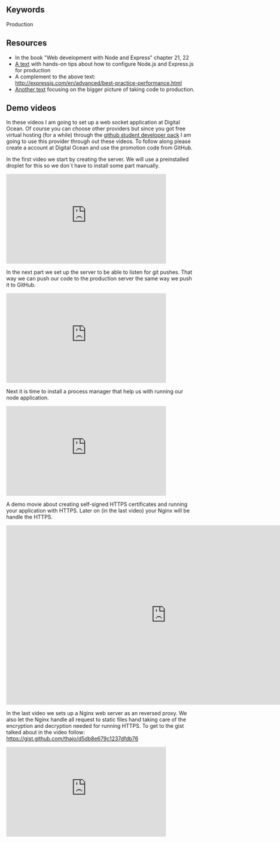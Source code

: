## Keywords
Production



## Resources
* In the book "Web development with Node and Express" chapter 21, 22
* [A text](https://github.com/1dv023/syllabus/blob/master/lectures/06/production_nodejs.md) with hands-on tips about how to configure Node.js and Express.js for production
* A complement to the above text: http://expressjs.com/en/advanced/best-practice-performance.html
* [Another text](https://github.com/1dv023/syllabus/blob/master/lectures/06/Production.md) focusing on the bigger picture of taking code to production.

## Demo videos
In these videos I am going to set up a web socket application at Digital Ocean. Of course you can choose other providers but since you got free virtual hosting (for a while) through the [github student developer pack](https://education.github.com/) I am going to use this provider through out these videos. To follow along please create a account at Digital Ocean and use the promotion code from GitHub.

In the first video we start by creating the server. We will use a preinstalled droplet for this so we don´t have to install some part manually.

<iframe width="427" height="240" src="https://www.youtube.com/embed/OcP1vCh5tRk" frameborder="0" allowfullscreen></iframe>

In the next part we set up the server to be able to listen for git pushes. That way we can push our code to the production server the same way we push it to GitHub.

<iframe width="427" height="240" src="https://www.youtube.com/embed/O0Q55iztjq4" frameborder="0" allowfullscreen></iframe>

Next it is time to install a process manager that help us with running our node application.

<iframe width="427" height="240" src="https://www.youtube.com/embed/lHDv7j2b0Oc" frameborder="0" allowfullscreen></iframe>

A demo movie about creating self-signed HTTPS certificates and running your application with HTTPS. Later on (in the last video) your Nginx will be handle the HTTPS.

<iframe width="854" height="480" src="https://www.youtube.com/embed/cfFlZnrco70" frameborder="0" allowfullscreen></iframe>

In the last video we sets up a Nginx web server as an reversed proxy. We also let the Nginx handle all request to static files hand taking care of the encryption and decryption needed for running HTTPS. To get to the gist talked about in the video follow: https://gist.github.com/thajo/d5db8e679c1237dfdb76

<iframe width="427" height="240" src="https://www.youtube.com/embed/OuRhaSQljsc" frameborder="0" allowfullscreen></iframe>

